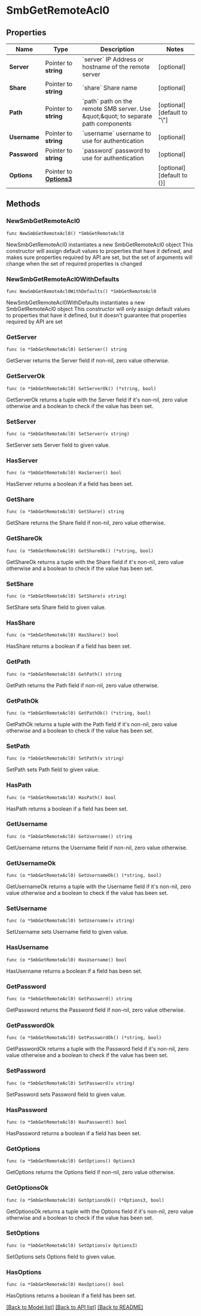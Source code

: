 # SmbGetRemoteAcl0

## Properties

Name | Type | Description | Notes
------------ | ------------- | ------------- | -------------
**Server** | Pointer to **string** | &#x60;server&#x60; IP Address or hostname of the remote server | [optional] 
**Share** | Pointer to **string** | &#x60;share&#x60; Share name | [optional] 
**Path** | Pointer to **string** | &#x60;path&#x60; path on the remote SMB server. Use \&quot;\&quot; to separate path components | [optional] [default to "\\"]
**Username** | Pointer to **string** | &#x60;username&#x60; username to use for authentication | [optional] 
**Password** | Pointer to **string** | &#x60;password&#x60; password to use for authentication | [optional] 
**Options** | Pointer to [**Options3**](Options3.md) |  | [optional] [default to {}]

## Methods

### NewSmbGetRemoteAcl0

`func NewSmbGetRemoteAcl0() *SmbGetRemoteAcl0`

NewSmbGetRemoteAcl0 instantiates a new SmbGetRemoteAcl0 object
This constructor will assign default values to properties that have it defined,
and makes sure properties required by API are set, but the set of arguments
will change when the set of required properties is changed

### NewSmbGetRemoteAcl0WithDefaults

`func NewSmbGetRemoteAcl0WithDefaults() *SmbGetRemoteAcl0`

NewSmbGetRemoteAcl0WithDefaults instantiates a new SmbGetRemoteAcl0 object
This constructor will only assign default values to properties that have it defined,
but it doesn't guarantee that properties required by API are set

### GetServer

`func (o *SmbGetRemoteAcl0) GetServer() string`

GetServer returns the Server field if non-nil, zero value otherwise.

### GetServerOk

`func (o *SmbGetRemoteAcl0) GetServerOk() (*string, bool)`

GetServerOk returns a tuple with the Server field if it's non-nil, zero value otherwise
and a boolean to check if the value has been set.

### SetServer

`func (o *SmbGetRemoteAcl0) SetServer(v string)`

SetServer sets Server field to given value.

### HasServer

`func (o *SmbGetRemoteAcl0) HasServer() bool`

HasServer returns a boolean if a field has been set.

### GetShare

`func (o *SmbGetRemoteAcl0) GetShare() string`

GetShare returns the Share field if non-nil, zero value otherwise.

### GetShareOk

`func (o *SmbGetRemoteAcl0) GetShareOk() (*string, bool)`

GetShareOk returns a tuple with the Share field if it's non-nil, zero value otherwise
and a boolean to check if the value has been set.

### SetShare

`func (o *SmbGetRemoteAcl0) SetShare(v string)`

SetShare sets Share field to given value.

### HasShare

`func (o *SmbGetRemoteAcl0) HasShare() bool`

HasShare returns a boolean if a field has been set.

### GetPath

`func (o *SmbGetRemoteAcl0) GetPath() string`

GetPath returns the Path field if non-nil, zero value otherwise.

### GetPathOk

`func (o *SmbGetRemoteAcl0) GetPathOk() (*string, bool)`

GetPathOk returns a tuple with the Path field if it's non-nil, zero value otherwise
and a boolean to check if the value has been set.

### SetPath

`func (o *SmbGetRemoteAcl0) SetPath(v string)`

SetPath sets Path field to given value.

### HasPath

`func (o *SmbGetRemoteAcl0) HasPath() bool`

HasPath returns a boolean if a field has been set.

### GetUsername

`func (o *SmbGetRemoteAcl0) GetUsername() string`

GetUsername returns the Username field if non-nil, zero value otherwise.

### GetUsernameOk

`func (o *SmbGetRemoteAcl0) GetUsernameOk() (*string, bool)`

GetUsernameOk returns a tuple with the Username field if it's non-nil, zero value otherwise
and a boolean to check if the value has been set.

### SetUsername

`func (o *SmbGetRemoteAcl0) SetUsername(v string)`

SetUsername sets Username field to given value.

### HasUsername

`func (o *SmbGetRemoteAcl0) HasUsername() bool`

HasUsername returns a boolean if a field has been set.

### GetPassword

`func (o *SmbGetRemoteAcl0) GetPassword() string`

GetPassword returns the Password field if non-nil, zero value otherwise.

### GetPasswordOk

`func (o *SmbGetRemoteAcl0) GetPasswordOk() (*string, bool)`

GetPasswordOk returns a tuple with the Password field if it's non-nil, zero value otherwise
and a boolean to check if the value has been set.

### SetPassword

`func (o *SmbGetRemoteAcl0) SetPassword(v string)`

SetPassword sets Password field to given value.

### HasPassword

`func (o *SmbGetRemoteAcl0) HasPassword() bool`

HasPassword returns a boolean if a field has been set.

### GetOptions

`func (o *SmbGetRemoteAcl0) GetOptions() Options3`

GetOptions returns the Options field if non-nil, zero value otherwise.

### GetOptionsOk

`func (o *SmbGetRemoteAcl0) GetOptionsOk() (*Options3, bool)`

GetOptionsOk returns a tuple with the Options field if it's non-nil, zero value otherwise
and a boolean to check if the value has been set.

### SetOptions

`func (o *SmbGetRemoteAcl0) SetOptions(v Options3)`

SetOptions sets Options field to given value.

### HasOptions

`func (o *SmbGetRemoteAcl0) HasOptions() bool`

HasOptions returns a boolean if a field has been set.


[[Back to Model list]](../README.md#documentation-for-models) [[Back to API list]](../README.md#documentation-for-api-endpoints) [[Back to README]](../README.md)



